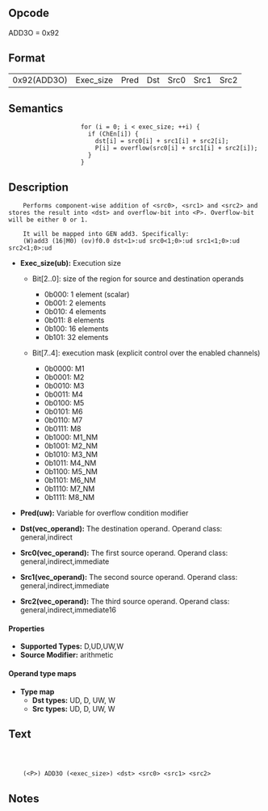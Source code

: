 <!---======================= begin_copyright_notice ============================

Copyright (C) 2020-2022 Intel Corporation

SPDX-License-Identifier: MIT

============================= end_copyright_notice ==========================-->

## Opcode

  ADD3O = 0x92

## Format

| | | | | | | |
| --- | --- | --- | --- | --- | --- | --- |
| 0x92(ADD3O) | Exec_size | Pred | Dst | Src0 | Src1 | Src2 |


## Semantics


```
                    for (i = 0; i < exec_size; ++i) {
                      if (ChEn[i]) {
                        dst[i] = src0[i] + src1[i] + src2[i];
                        P[i] = overflow(src0[i] + src1[i] + src2[i]);
                      }
                    }
```

## Description





```
    Performs component-wise addition of <src0>, <src1> and <src2> and stores the result into <dst> and overflow-bit into <P>. Overflow-bit will be either 0 or 1.

    It will be mapped into GEN add3. Specifically:
    (W)add3 (16|M0) (ov)f0.0 dst<1>:ud src0<1;0>:ud src1<1;0>:ud src2<1;0>:ud
```


- **Exec_size(ub):** Execution size

  - Bit[2..0]: size of the region for source and destination operands

    - 0b000:  1 element (scalar)
    - 0b001:  2 elements
    - 0b010:  4 elements
    - 0b011:  8 elements
    - 0b100:  16 elements
    - 0b101:  32 elements
  - Bit[7..4]: execution mask (explicit control over the enabled channels)

    - 0b0000:  M1
    - 0b0001:  M2
    - 0b0010:  M3
    - 0b0011:  M4
    - 0b0100:  M5
    - 0b0101:  M6
    - 0b0110:  M7
    - 0b0111:  M8
    - 0b1000:  M1_NM
    - 0b1001:  M2_NM
    - 0b1010:  M3_NM
    - 0b1011:  M4_NM
    - 0b1100:  M5_NM
    - 0b1101:  M6_NM
    - 0b1110:  M7_NM
    - 0b1111:  M8_NM

- **Pred(uw):** Variable for overflow condition modifier


- **Dst(vec_operand):** The destination operand. Operand class: general,indirect


- **Src0(vec_operand):** The first source operand. Operand class: general,indirect,immediate


- **Src1(vec_operand):** The second source operand. Operand class: general,indirect,immediate


- **Src2(vec_operand):** The third source operand. Operand class: general,indirect,immediate16


#### Properties
- **Supported Types:** D,UD,UW,W
- **Source Modifier:** arithmetic


#### Operand type maps
- **Type map**
  -  **Dst types:** UD, D, UW, W
  -  **Src types:** UD, D, UW, W


## Text
```



    (<P>) ADD3O (<exec_size>) <dst> <src0> <src1> <src2>
```
## Notes





